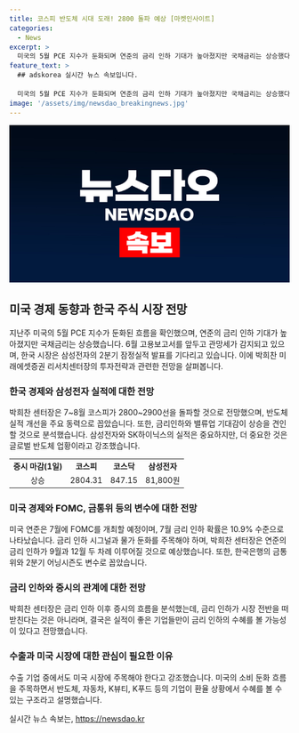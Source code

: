 ```yaml
---
title: 코스피 반도체 시대 도래! 2800 돌파 예상 [마켓인사이트]
categories:
  - News
excerpt: >
  미국의 5월 PCE 지수가 둔화되며 연준의 금리 인하 기대가 높아졌지만 국채금리는 상승했다. 한국 시장은 삼성전자의 2분기 실적 발표를 기다리며 긍정적 전망이 제기되고, 금리 인하 후의 증시 흐름과 미국 시장의 수출 기업에 대한 주목이 이어지고 있다. 미국의 6월 고용보고서 발표를 앞둔 관망세도 지속되며, 중요한 경제 지표에 대한 기대와 관심이 계속되고 있다. 
feature_text: >
  ## adskorea 실시간 뉴스 속보입니다.

  미국의 5월 PCE 지수가 둔화되며 연준의 금리 인하 기대가 높아졌지만 국채금리는 상승했다. 한국 시장은 삼성전자의 2분기 실적 발표를 기다리며 긍정적 전망이 제기되고, 금리 인하 후의 증시 흐름과 미국 시장의 수출 기업에 대한 주목이 이어지고 있다. 미국의 6월 고용보고서 발표를 앞둔 관망세도 지속되며, 중요한 경제 지표에 대한 기대와 관심이 계속되고 있다. 
image: '/assets/img/newsdao_breakingnews.jpg'
---
```


<p><img src="/assets/img/newsdao_breakingnews.jpg" alt="adskorea 속보" /></p>

<h2 data-ke-size="size26">미국 경제 동향과 한국 주식 시장 전망</h2>

<p data-ke-size="size16">지난주 미국의 5월 PCE 지수가 둔화된 흐름을 확인했으며, 연준의 금리 인하 기대가 높아졌지만 국채금리는 상승했습니다. 6월 고용보고서를 앞두고 관망세가 감지되고 있으며, 한국 시장은 삼성전자의 2분기 잠정실적 발표를 기다리고 있습니다. 이에 박희찬 미래에셋증권 리서치센터장의 투자전략과 관련한 전망을 살펴봅니다.</p>

<h3 data-ke-size="size24">한국 경제와 삼성전자 실적에 대한 전망</h3>

<p data-ke-size="size16">박희찬 센터장은 7~8월 코스피가 2800~2900선을 돌파할 것으로 전망했으며, 반도체 실적 개선을 주요 동력으로 꼽았습니다. 또한, 금리인하와 밸류업 기대감이 상승을 견인할 것으로 분석했습니다. 삼성전자와 SK하이닉스의 실적은 중요하지만, 더 중요한 것은 글로벌 반도체 업황이라고 강조했습니다.</p>

<table>
    <tr>
        <td style="text-align: center; height: 17px;"><b>증시 마감(1일)</b></td>
        <td style="text-align: center; height: 17px;"><b>코스피</b></td>
        <td style="text-align: center; height: 17px;"><b>코스닥</b></td>
        <td style="text-align: center; height: 17px;"><b>삼성전자</b></td>
    </tr>
    <tr>
        <td style="text-align: center; height: 17px;">상승</td>
        <td style="text-align: center; height: 17px;">2804.31</td>
        <td style="text-align: center; height: 17px;">847.15</td>
        <td style="text-align: center; height: 17px;">81,800원</td>
    </tr>
</table>

<h3 data-ke-size="size24">미국 경제와 FOMC, 금통위 등의 변수에 대한 전망</h3>

<p data-ke-size="size16">미국 연준은 7월에 FOMC를 개최할 예정이며, 7월 금리 인하 확률은 10.9% 수준으로 나타났습니다. 금리 인하 시그널과 물가 둔화를 주목해야 하며, 박희찬 센터장은 연준의 금리 인하가 9월과 12월 두 차례 이루어질 것으로 예상했습니다. 또한, 한국은행의 금통위와 2분기 어닝시즌도 변수로 꼽았습니다.</p>

<h3 data-ke-size="size24">금리 인하와 증시의 관계에 대한 전망</h3>

<p data-ke-size="size16">박희찬 센터장은 금리 인하 이후 증시의 흐름을 분석했는데, 금리 인하가 시장 전반을 떠받친다는 것은 아니라며, 결국은 실적이 좋은 기업들만이 금리 인하의 수혜를 볼 가능성이 있다고 전망했습니다.</p>

<h3 data-ke-size="size24">수출과 미국 시장에 대한 관심이 필요한 이유</h3>

<p data-ke-size="size16">수출 기업 중에서도 미국 시장에 주목해야 한다고 강조했습니다. 미국의 소비 둔화 흐름을 주목하면서 반도체, 자동차, K뷰티, K푸드 등의 기업이 환율 상황에서 수혜를 볼 수 있는 구조라고 설명했습니다.</p>
실시간 뉴스 속보는, <a href="https://newsdao.kr" rel="dofollow">https://newsdao.kr</a>


